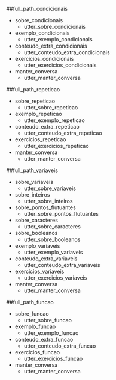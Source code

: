 ##full_path_condicionais
* sobre_condicionais
    - utter_sobre_condicionais
* exemplo_condicionais
	- utter_exemplo_condicionais
* conteudo_extra_condicionais
    - utter_conteudo_extra_condicionais
* exercicios_condicionais
    - utter_exercicios_condicionais
* manter_conversa
	- utter_manter_conversa

##full_path_repeticao
* sobre_repeticao
    - utter_sobre_repeticao
* exemplo_repeticao
	- utter_exemplo_repeticao
* conteudo_extra_repeticao
    - utter_conteudo_extra_repeticao
* exercicios_repeticao
    - utter_exercicios_repeticao
* manter_conversa
	- utter_manter_conversa

##full_path_variaveis
* sobre_variaveis
    - utter_sobre_variaveis
* sobre_inteiros
    - utter_sobre_inteiros
* sobre_pontos_flutuantes
    - utter_sobre_pontos_flutuantes
* sobre_caracteres
    - utter_sobre_caracteres
* sobre_booleanos
    - utter_sobre_booleanos
* exemplo_variaveis
	- utter_exemplo_variaveis
* conteudo_extra_variaveis
    - utter_conteudo_extra_variaveis
* exercicios_variaveis
    - utter_exercicios_variaveis
* manter_conversa
	- utter_manter_conversa

##full_path_funcao
* sobre_funcao
    - utter_sobre_funcao
* exemplo_funcao
	- utter_exemplo_funcao
* conteudo_extra_funcao
    - utter_conteudo_extra_funcao
* exercicios_funcao
    - utter_exercicios_funcao
* manter_conversa
	- utter_manter_conversa
